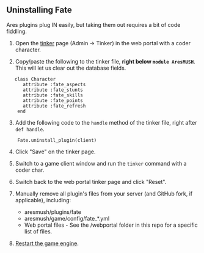 ## Uninstalling Fate

Ares plugins plug IN easily, but taking them out requires a bit of code fiddling.

1. Open the [tinker](https://aresmush.com/tutorials/code/tinker.html#how-to-tinker) page (Admin -> Tinker) in the web portal with a coder character.

2. Copy/paste the following to the tinker file, **right below `module AresMUSH`**. This will let us clear out the database fields.
 
```
   class Character
      attribute :fate_aspects
      attribute :fate_stunts
      attribute :fate_skills
      attribute :fate_points
      attribute :fate_refresh
    end
```

3. Add the following code to the `handle` method of the tinker file, right after `def handle`.
 
```
    Fate.uninstall_plugin(client)
```

4. Click "Save" on the tinker page.

5. Switch to a game client window and run the `tinker` command with a coder char.

6. Switch back to the web portal tinker page and click "Reset".

7. Manually remove all plugin's files from your server (and GitHub fork, if applicable), including:
    * aresmush/plugins/fate
    * aresmush/game/config/fate_*.yml
    * Web portal files - See the /webportal folder in this repo for a specific list of files.

8. [Restart the game engine](https://aresmush.com/tutorials/manage/shutdown.html).